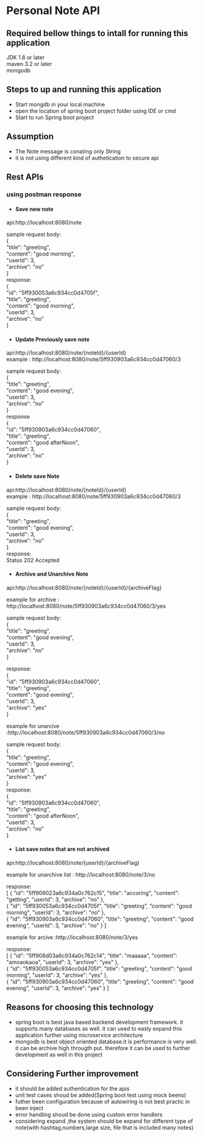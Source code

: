 # Personal Note API</br>


## Required bellow things to intall for running this application</br>
JDK 1.8 or later</br>
maven 3.2 or later</br>
mongodb</br>

## Steps to up and running this application</br>

* Start mongdb in your local machine</br>
* open the location of spring boot project folder using IDE or cmd</br>
* Start to run Spring boot project</br>



## Assumption</br>
* The Note message is conating only String</br>
* it is not using different kind of authetication to secure api</br>

## Rest APIs</br>

### using postman response</br>

* #### Save new note</br>

api:http://localhost:8080/note</br>

sample request body:</br>
{</br>
    "title": "greeting",</br>
    "content": "good morning",</br>
    "userId": 3,</br>
    "archive": "no"</br>
}</br>
response:</br>
{</br>
    "id": "5ff930053a6c934cc0d4705f",</br>
    "title": "greeting",</br>
    "content": "good morning",</br>
    "userId": 3,</br>
    "archive": "no"</br>
}</br>


* #### Update Previously save note

api:http://localhost:8080/note/{noteId}/{userId}</br>
example : http://localhost:8080/note/5ff930903a6c934cc0d47060/3</br>

sample request body:</br>
{</br>
    "title": "greeting",</br>
    "content": "good evening",</br>
    "userId": 3,</br>
    "archive": "no"</br>
}</br>
response</br>
{</br>
    "id": "5ff930903a6c934cc0d47060",</br>
    "title": "greeting",</br>
    "content": "good afterNoon",</br>
    "userId": 3,</br>
    "archive": "no"</br>
}</br>

* #### Delete save Note</br>

api:http://localhost:8080/note/{noteId}/{userId}</br>
example : http://localhost:8080/note/5ff930903a6c934cc0d47060/3</br>

sample request body:</br>
{</br>
    "title": "greeting",</br>
    "content": "good evening",</br>
    "userId": 3,</br>
    "archive": "no"</br>
}</br>
response:</br>
Status 202 Accepted</br>



* #### Archive and Unarchive Note</br>

api:http://localhost:8080/note/{noteId}/{userId}/{archiveFlag}</br>

example for archive : http://localhost:8080/note/5ff930903a6c934cc0d47060/3/yes</br>

sample request body:</br>
{</br>
    "title": "greeting",</br>
    "content": "good evening",</br>
    "userId": 3,</br>
    "archive": "no"</br>
}</br>

response:</br>
{  </br> 
    "id": "5ff930903a6c934cc0d47060",</br>
    "title": "greeting",</br>
    "content": "good evening",</br>
    "userId": 3,</br>
    "archive": "yes"</br>
}</br>


example for unarcive :http://localhost:8080/note/5ff930903a6c934cc0d47060/3/no</br>

sample request body:</br>
{</br>
    "title": "greeting",</br>
    "content": "good evening",</br>
    "userId": 3,</br>
    "archive": "yes"</br>
}</br>
response:</br>
{</br>
    "id": "5ff930903a6c934cc0d47060",</br>
    "title": "greeting",</br>
    "content": "good afterNoon",</br>
    "userId": 3,</br>
    "archive": "no"</br>
}</br>

* #### List save notes that are not archived</br>

api:http://localhost:8080/note/{userId}/{archiveFlag}</br>

example for unarchive list : http://localhost:8080/note/3/no</br>

response:</br>
[
    {
        "id": "5ff909023a6c934a0c762c15",
        "title": "accoring",
        "content": "getting",
        "userId": 3,
        "archive": "no"
    },</br>
    {
        "id": "5ff930053a6c934cc0d4705f",
        "title": "greeting",
        "content": "good morning",
        "userId": 3,
        "archive": "no"
    },</br>
    {
        "id": "5ff930903a6c934cc0d47060",
        "title": "greeting",
        "content": "good evening",
        "userId": 3,
        "archive": "no"
    }
]</br>


example for arcive :http://localhost:8080/note/3/yes</br>

response:</br>
[
    {
        "id": "5ff908d03a6c934a0c762c14",
        "title": "maaaaa",
        "content": "amoaokaoa",
        "userId": 3,
        "archive": "yes"
    },</br>
    {
        "id": "5ff930053a6c934cc0d4705f",
        "title": "greeting",
        "content": "good morning",
        "userId": 3,
        "archive": "yes"
    },</br>
    {
        "id": "5ff930903a6c934cc0d47060",
        "title": "greeting",
        "content": "good evening",
        "userId": 3,
        "archive": "yes"
    }
]

## Reasons for choosing this technology
* spring boot is best java based backend development framework. it supports many databases as well. 
it can used to easly expand this application further using microservice architecture
* mongodb is best object oriented database.it is performance is very well. it can be archive high througth put. 
therefore it can be used to further development as well in this project

## Considering Further improvement
* it should be added authentication for the apis
* unit test cases shoud be added(Spring boot test using mock beens)
* futher been configuration because of autowiring is not best practic in been inject
* error handling shoud be done  using custom error handlers
* considering expand ,the system should be expand for different type of note(with hashtag,numbers,large size, file that is included many notes)
